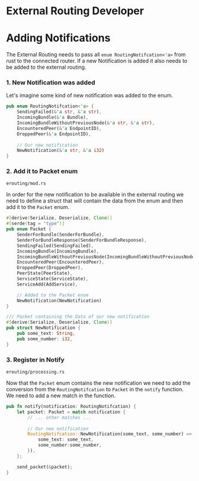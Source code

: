 # External Routing Developer

# Adding Notifications

The External Routing needs to pass all ``enum RoutingNotifcation<'a>`` from rust to the connected router. If a new Notification is added it also needs to be added to the external routing.

### 1. New Notification was added

Let's imagine some kind of new notification was added to the enum.

```rust
pub enum RoutingNotifcation<'a> {
    SendingFailed(&'a str, &'a str),
    IncomingBundle(&'a Bundle),
    IncomingBundleWithoutPreviousNode(&'a str, &'a str),
    EncounteredPeer(&'a EndpointID),
    DroppedPeer(&'a EndpointID),
    
    // Our new notification
    NewNotification(&'a str, &'a i32)
}
```

### 2. Add it to Packet enum

``erouting/mod.rs``

In order for the new notification to be available in the external routing we need to define a struct that will contain the data from the enum and then add it to the ``Packet`` enum.

```rust
#[derive(Serialize, Deserialize, Clone)]
#[serde(tag = "type")]
pub enum Packet {
    SenderForBundle(SenderForBundle),
    SenderForBundleResponse(SenderForBundleResponse),
    SendingFailed(SendingFailed),
    IncomingBundle(IncomingBundle),
    IncomingBundleWithoutPreviousNode(IncomingBundleWithoutPreviousNode),
    EncounteredPeer(EncounteredPeer),
    DroppedPeer(DroppedPeer),
    PeerState(PeerState),
    ServiceState(ServiceState),
    ServiceAdd(AddService),

    // Added to the Packet enum
    NewNotification(NewNotification)
}

/// Packet containing the Data of our new notification
#[derive(Serialize, Deserialize, Clone)]
pub struct NewNotification {
    pub some_text: String,
    pub some_number: i32,
}

```

### 3. Register in Notify

``erouting/processing.rs``

Now that the ``Packet`` enum contains the new notification we need to add the conversion from the ``RoutingNotifcation`` to ``Packet`` in the ``notify`` function. We need to add a new match in the function.

```rust
pub fn notify(notification: RoutingNotifcation) {
    let packet: Packet = match notification {
        // ... other matches ...
        
        // Our new notification
        RoutingNotifcation::NewNotification(some_text, some_number) => Packet::NewNotification(NewNotification {
            some_text: some_text,
            some_number:some_number,
        }),
    };

    send_packet(&packet);
}
```